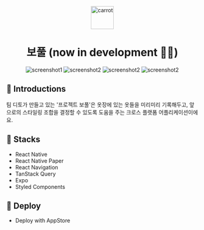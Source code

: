<p align="center">
  <img alt="carrot" src="https://cdn-icons-png.flaticon.com/512/2954/2954918.png" width="60" />
</p>
<h1 align="center">
  보풀 (now in development 👨‍🔧)
</h1>

<div align="center">
  <img alt="screenshot1" src="./screenshots/closet.png" />
  <img alt="screenshot2" src="./screenshots/picknextcloth.png" />
  <img alt="screenshot2" src="./screenshots/clothdetail.png" />
  <img alt="screenshot2" src="./screenshots/alarm.png" />
</div>

## 👔 Introductions

팀 디토가 만들고 있는 '프로젝트 보풀'은 옷장에 있는 옷들을 미리미리 기록해두고, 앞으로의 스타일링 조합을 결정할 수 있도록 도움을 주는 크로스 플랫폼 어플리케이션이에요.

## 🔧 Stacks

- React Native
- React Native Paper
- React Navigation
- TanStack Query
- Expo
- Styled Components

## 🚀 Deploy

- Deploy with AppStore

